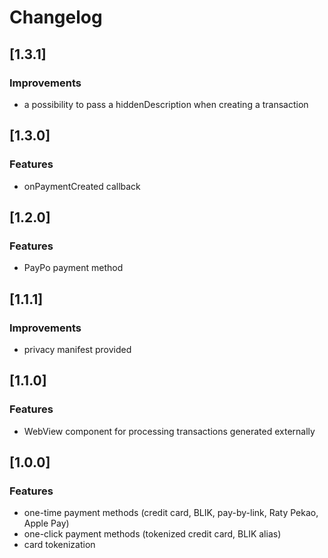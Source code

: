 # Changelog

<a name="1.3.1"></a>
## [1.3.1]
### Improvements
- a possibility to pass a hiddenDescription when creating a transaction

<a name="1.3.0"></a>
## [1.3.0]
### Features
- onPaymentCreated callback

<a name="1.2.0"></a>
## [1.2.0]
### Features
- PayPo payment method

<a name="1.1.1"></a>
## [1.1.1]
### Improvements
- privacy manifest provided

<a name="1.1.0"></a>
## [1.1.0]
### Features
- WebView component for processing transactions generated externally

<a name="1.0.0"></a>
## [1.0.0]
### Features
- one-time payment methods (credit card, BLIK, pay-by-link, Raty Pekao, Apple Pay)
- one-click payment methods (tokenized credit card, BLIK alias)
- card tokenization

